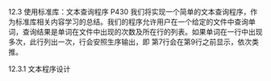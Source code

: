 12.3 使用标准库：文本查询程序 P430
我们将实现一个简单的文本查询程序，作为标准库相关内容学习的总结。我们的程序允许用户在一个给定的文件中查询单词，查询结果是单词在文件中出现的次数及所在行的列表。如果单词在一行中出现多次，此行列出一次，行会安照生序输出，即 第7行会在第9行之前显示，依次类推。

12.3.1 文本程序设计

